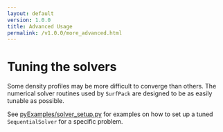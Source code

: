 ```yaml
---
layout: default
version: 1.0.0
title: Advanced Usage
permalink: /v1.0.0/more_advanced.html
---
```


# Tuning the solvers

Some density profiles may be more difficult to converge than others. The numerical solver routines used by `SurfPack`
are designed to be as easily tunable as possible.

See [pyExamples/solver_setup.py](https://github.com/thermotools/SurfPack/tree/v1.0.0/pyExamples) for examples
on how to set up a tuned `SequentialSolver` for a specific problem. 